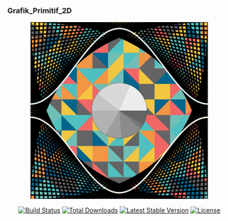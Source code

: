 ### Grafik_Primitif_2D

<p align="center"><a href="https://laravel.com" target="_blank"><img src="images.png" width="400"></a></p>

<p align="center">
<a href="https://t.me/rivaldomrtd"><img src="https://p5js.org/assets/img/p5js.svg"alt="Build Status"></a>
<a href="https://instagram.com/rivaldo.martadinata"><img src="https://img.shields.io/packagist/dt/laravel/framework" alt="Total Downloads"></a>
<a href="https://packagist.org/packages/laravel/framework"><img src="https://img.shields.io/packagist/v/laravel/framework" alt="Latest Stable Version"></a>
<a href="https://packagist.org/packages/laravel/framework"><img src="https://img.shields.io/packagist/l/laravel/framework" alt="License"></a>
</p>




